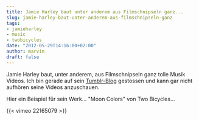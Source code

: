 ```yaml
---
title: Jamie Harley baut unter anderem aus Filmschnipseln ganz...
slug: jamie-harley-baut-unter-anderem-aus-filmschnipseln-ganz
tags:
- jamieharley
- music
- twobicycles
date: "2012-05-29T14:16:00+02:00"
author: marvin
draft: false
---
```

Jamie Harley baut, unter anderem, aus Filmschnipseln ganz tolle Musik
Videos. Ich bin gerade auf sein
[Tumblr-Blog](http://jamieharley.tumblr.com/) gestossen und kann gar
nicht aufhören seine Videos anzuschauen.

Hier ein Beispiel für sein Werk... "Moon Colors" von Two Bicycles...

{{< vimeo 22165079 >}}